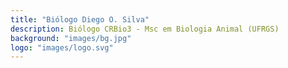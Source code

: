 ```yaml
---
title: "Biólogo Diego O. Silva"
description: Biólogo CRBio3 - Msc em Biologia Animal (UFRGS)
background: "images/bg.jpg"
logo: "images/logo.svg"
---
```

  
